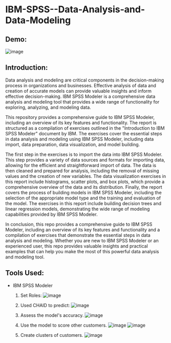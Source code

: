 # IBM-SPSS--Data-Analysis-and-Data-Modeling

## Demo:
![image](https://github.com/GiaBaoTranAnalyst/IBM-SPSS--Data-Analysis-and-Data-Modeling/assets/132706047/8c11e8d1-6ab0-43c4-99da-1528acc8001e)

## Introduction:
Data analysis and modeling are critical components in the decision-making process in organizations and businesses. Effective analysis of data and creation of accurate models can provide valuable insights and inform effective decision-making. IBM SPSS Modeler is a comprehensive data analysis and modeling tool that provides a wide range of functionality for exploring, analyzing, and modeling data.

This repository provides a comprehensive guide to IBM SPSS Modeler, including an overview of its key features and functionality. The report is structured as a compilation of exercises outlined in the "Introduction to IBM SPSS Modeler" document by IBM. The exercises cover the essential steps in data analysis and modeling using IBM SPSS Modeler, including data import, data preparation, data visualization, and model building.

The first step in the exercises is to import the data into IBM SPSS Modeler. This step provides a variety of data sources and formats for importing data, allowing for the efficient and straightforward import of data. The data is then cleaned and prepared for analysis, including the removal of missing values and the creation of new variables. The data visualization exercises in this report include histograms, scatter plots, and box plots, which provide a comprehensive overview of the data and its distribution. Finally, the report covers the process of building models in IBM SPSS Modeler, including the selection of the appropriate model type and the training and evaluation of the model. The exercises in this report include building decision trees and linear regression models, demonstrating the wide range of modeling capabilities provided by IBM SPSS Modeler.

In conclusion, this repo provides a comprehensive guide to IBM SPSS Modeler, including an overview of its key features and functionality and a compilation of exercises that demonstrate the essential steps in data analysis and modeling. Whether you are new to IBM SPSS Modeler or an experienced user, this repo provides valuable insights and practical examples that can help you make the most of this powerful data analysis and modeling tool.

## Tools Used:
- IBM SPSS Modeler
  1. Set Roles:
     ![image](https://github.com/GiaBaoTranAnalyst/IBM-SPSS--Data-Analysis-and-Data-Modeling/assets/132706047/beb3e4d0-a11a-401e-9f00-3e5bd40e3ed6)

  2. Used CHAID to predict:
     ![image](https://github.com/GiaBaoTranAnalyst/IBM-SPSS--Data-Analysis-and-Data-Modeling/assets/132706047/361037fe-18d5-4351-a4ea-cf45205429a2)

  3. Assess the model's accuracy.
     ![image](https://github.com/GiaBaoTranAnalyst/IBM-SPSS--Data-Analysis-and-Data-Modeling/assets/132706047/3f15da1b-1d96-41d5-ad00-d7a3172d669c)

  4. Use the model to score other customers.
     ![image](https://github.com/GiaBaoTranAnalyst/IBM-SPSS--Data-Analysis-and-Data-Modeling/assets/132706047/fc124283-11c8-4fa6-aa54-6c0a87f5ba0e)
     ![image](https://github.com/GiaBaoTranAnalyst/IBM-SPSS--Data-Analysis-and-Data-Modeling/assets/132706047/9ec4724e-b682-4bc7-8180-d0953fb1e109)

  5. Create clusters of customers.
      ![image](https://github.com/GiaBaoTranAnalyst/IBM-SPSS--Data-Analysis-and-Data-Modeling/assets/132706047/b4fc7322-4052-42e9-a439-06e1102165d2)
